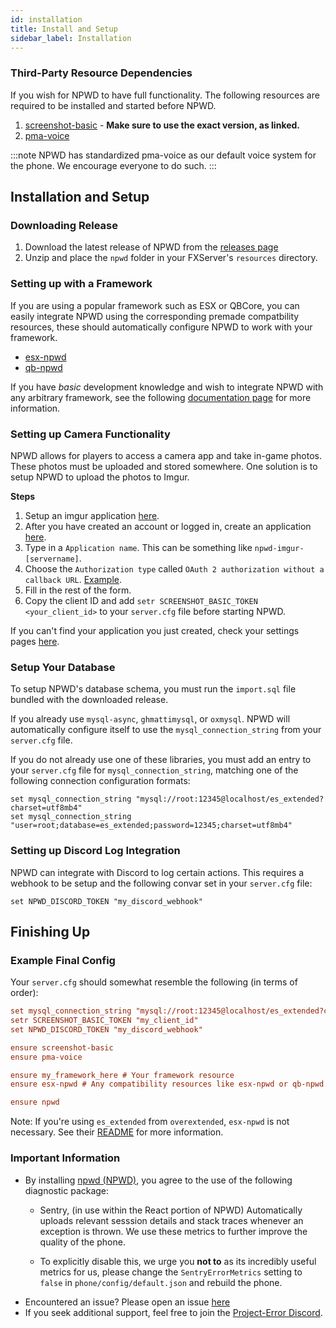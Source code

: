 ```yaml
---
id: installation
title: Install and Setup
sidebar_label: Installation
---
```


### Third-Party Resource Dependencies
If you wish for NPWD to have full functionality. The following resources are required to be
installed and started before NPWD.

1. [screenshot-basic](https://github.com/project-error/screenshot-basic) - **Make sure to use the exact version, as linked.**
2. [pma-voice](https://github.com/AvarianKnight/pma-voice)

:::note
NPWD has standardized pma-voice as our default voice system for the phone. We encourage everyone to do such.
:::

## Installation and Setup

### Downloading Release
1. Download the latest release of NPWD from the [releases page](https://github.com/project-error/npwd/releases)
2. Unzip and place the `npwd` folder in your FXServer's `resources` directory.

### Setting up with a Framework
If you are using a popular framework such as ESX or QBCore, you can easily integrate NPWD using the corresponding
premade compatbility resources, these should automatically configure NPWD to work with your framework.

* [esx-npwd](https://github.com/overextended/esx-npwd)
* [qb-npwd](https://github.com/project-error/qb-npwd)

If you have *basic* development knowledge and wish to integrate NPWD with any arbitrary framework,
see the following [documentation page](../dev/FrameworkIntegration.md) for more information.


### Setting up Camera Functionality

NPWD allows for players to access a camera app and take in-game photos. These photos must be uploaded and stored somewhere.
One solution is to setup NPWD to upload the photos to Imgur. 

**Steps**
1. Setup an imgur application [here](https://api.imgur.com/oauth2/addclient).
2. After you have created an account or logged in, create an application [here](https://api.imgur.com/oauth2/addclient).
3. Type in a `Application name`. This can be something like `npwd-imgur-[servername]`.
4. Choose the `Authorization type` called `OAuth 2 authorization without a callback URL`. [Example](https://imgur.com/a/QsYsd4d).
5. Fill in the rest of the form.
6. Copy the client ID and add `setr SCREENSHOT_BASIC_TOKEN <your_client_id>` to your `server.cfg` file before starting NPWD.

If you can't find your application you just created, check your settings pages [here](https://imgur.com/account/settings/apps).

### Setup Your Database

To setup NPWD's database schema, you must run the `import.sql` file bundled with the downloaded release.

If you already use `mysql-async`, `ghmattimysql`, or `oxmysql`. NPWD will automatically configure itself to use the `mysql_connection_string`
from your `server.cfg` file.

If you do not already use one of these libraries, you must add an entry to your `server.cfg` file for `mysql_connection_string`, matching
one of the following connection configuration formats:

```
set mysql_connection_string "mysql://root:12345@localhost/es_extended?charset=utf8mb4"
set mysql_connection_string "user=root;database=es_extended;password=12345;charset=utf8mb4"
```

### Setting up Discord Log Integration

NPWD can integrate with Discord to log certain actions. This requires a webhook to be setup and the following convar
set in your `server.cfg` file:

```
set NPWD_DISCORD_TOKEN "my_discord_webhook"
```

## Finishing Up

### Example Final Config

Your `server.cfg` should somewhat resemble the following (in terms of order): 
```cfg
set mysql_connection_string "mysql://root:12345@localhost/es_extended?charset=utf8mb4"
setr SCREENSHOT_BASIC_TOKEN "my_client_id"
set NPWD_DISCORD_TOKEN "my_discord_webhook"

ensure screenshot-basic
ensure pma-voice

ensure my_framework_here # Your framework resource
ensure esx-npwd # Any compatibility resources like esx-npwd or qb-npwd.

ensure npwd
```

Note: If you're using `es_extended` from `overextended`, `esx-npwd` is not necessary. See their [README](https://github.com/overextended/es_extended#readme) for more information.


### Important Information
* By installing [npwd (NPWD)](https://github.com/project-error/npwd), you agree to the use of the following diagnostic package:
   * Sentry, (in use within the React portion of NPWD) Automatically
     uploads relevant sesssion details and stack traces whenever an exception is thrown. We use these metrics to further improve the quality of the phone.

   * To explicitly disable this, we urge you **not to** as its incredibly useful metrics for us,
     please change the `SentryErrorMetrics` setting to `false` in `phone/config/default.json` and rebuild the phone.
* Encountered an issue? Please open an issue [here](https://github.com/project-error/npwd/issues/new/?assignees=&labels=New+Issue&template=bug-report.yml&title=Bug%3A+%3Cshort+description%3E)
* If you seek additional support, feel free to join the [Project-Error Discord](https://discord.gg/HYwBjTbAY5).

